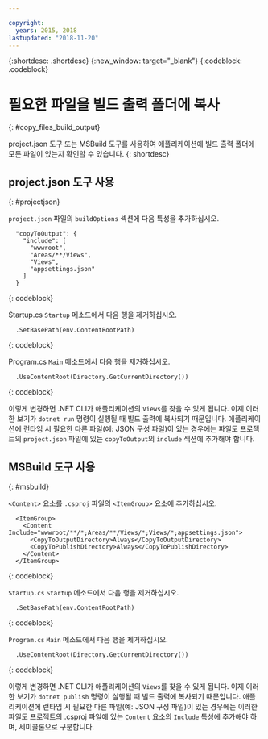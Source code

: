 ```yaml
---

copyright:
  years: 2015, 2018
lastupdated: "2018-11-20"
---
```


{:shortdesc: .shortdesc}
{:new_window: target="_blank"}
{:codeblock: .codeblock}


# 필요한 파일을 빌드 출력 폴더에 복사
{: #copy_files_build_output}

project.json 도구 또는 MSBuild 도구를 사용하여 애플리케이션에 빌드 출력 폴더에 모든 파일이 있는지 확인할 수 있습니다.
{: shortdesc}


## project.json 도구 사용
{: #projectjson}

`project.json` 파일의 `buildOptions` 섹션에 다음 특성을 추가하십시오.
```
  "copyToOutput": {
    "include": [
      "wwwroot",
      "Areas/**/Views",
      "Views",
      "appsettings.json"
    ]
  }
```
{: codeblock}

Startup.cs `Startup` 메소드에서 다음 행을 제거하십시오.
```
  .SetBasePath(env.ContentRootPath)
```
{: codeblock}

Program.cs `Main` 메소드에서 다음 행을 제거하십시오.
```
  .UseContentRoot(Directory.GetCurrentDirectory())
```
{: codeblock}

이렇게 변경하면 .NET CLI가 애플리케이션의 `Views`를 찾을 수 있게 됩니다. 이제 이러한 보기가 `dotnet run` 명령이 실행될 때 빌드 출력에 복사되기 때문입니다.  애플리케이션에 런타임 시 필요한 다른 파일(예: JSON 구성 파일)이 있는 경우에는 파일도 프로젝트의 `project.json` 파일에 있는 `copyToOutput`의 `include` 섹션에 추가해야 합니다.

## MSBuild 도구 사용
{: #msbuild}

`<Content>` 요소를 `.csproj` 파일의 `<ItemGroup>` 요소에 추가하십시오.
```
  <ItemGroup>
    <Content Include="wwwroot/**/*;Areas/**/Views/*;Views/*;appsettings.json">
      <CopyToOutputDirectory>Always</CopyToOutputDirectory>
      <CopyToPublishDirectory>Always</CopyToPublishDirectory>
    </Content>
  </ItemGroup>
```
{: codeblock}

`Startup.cs` `Startup` 메소드에서 다음 행을 제거하십시오.
```
  .SetBasePath(env.ContentRootPath)
```
{: codeblock}

`Program.cs` `Main` 메소드에서 다음 행을 제거하십시오.
```
  .UseContentRoot(Directory.GetCurrentDirectory())
```
{: codeblock}

이렇게 변경하면 .NET CLI가 애플리케이션의 `Views`를 찾을 수 있게 됩니다. 이제 이러한 보기가 `dotnet publish` 명령이 실행될 때 빌드 출력에 복사되기 때문입니다. 애플리케이션에 런타임 시 필요한 다른 파일(예: JSON 구성 파일)이 있는 경우에는 이러한 파일도 프로젝트의 .csproj 파일에 있는 `Content` 요소의 `Include` 특성에 추가해야 하며, 세미콜론으로 구분합니다.
